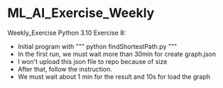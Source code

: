# ML_AI_Exercise_Weekly
Weekly_Exercise
Python 3.10
Exercise 8:
  + Initial program with """ python findShortestPath.py """
  + In the first run, we must wait more than 30min for create graph.json
  + I won't upload this json file to repo because of size
  + After that, follow the instruction.
  + We must wait about 1 min for the result and 10s for load the graph
